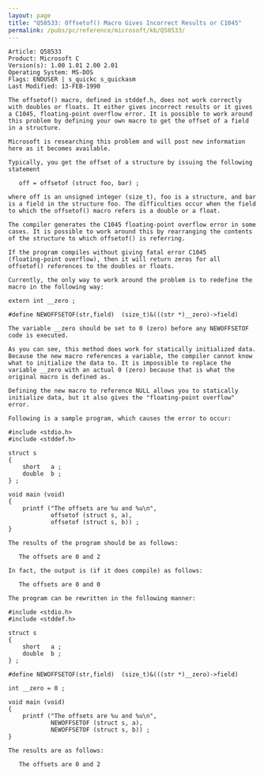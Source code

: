 ```yaml
---
layout: page
title: "Q58533: Offsetof() Macro Gives Incorrect Results or C1045"
permalink: /pubs/pc/reference/microsoft/kb/Q58533/
---
```


	Article: Q58533
	Product: Microsoft C
	Version(s): 1.00 1.01 2.00 2.01
	Operating System: MS-DOS
	Flags: ENDUSER | s_quickc s_quickasm
	Last Modified: 13-FEB-1990
	
	The offsetof() macro, defined in stddef.h, does not work correctly
	with doubles or floats. It either gives incorrect results or it gives
	a C1045, floating-point overflow error. It is possible to work around
	this problem by defining your own macro to get the offset of a field
	in a structure.
	
	Microsoft is researching this problem and will post new information
	here as it becomes available.
	
	Typically, you get the offset of a structure by issuing the following
	statement
	
	   off = offsetof (struct foo, bar) ;
	
	where off is an unsigned integer (size_t), foo is a structure, and bar
	is a field in the structure foo. The difficulties occur when the field
	to which the offsetof() macro refers is a double or a float.
	
	The compiler generates the C1045 floating-point overflow error in some
	cases. It is possible to work around this by rearranging the contents
	of the structure to which offsetof() is referring.
	
	If the program compiles without giving fatal error C1045
	(floating-point overflow), then it will return zeros for all
	offsetof() references to the doubles or floats.
	
	Currently, the only way to work around the problem is to redefine the
	macro in the following way:
	
	extern int __zero ;
	
	#define NEWOFFSETOF(str,field)  (size_t)&(((str *)__zero)->field)
	
	The variable __zero should be set to 0 (zero) before any NEWOFFSETOF
	code is executed.
	
	As you can see, this method does work for statically initialized data.
	Because the new macro references a variable, the compiler cannot know
	what to initialize the data to. It is impossible to replace the
	variable __zero with an actual 0 (zero) because that is what the
	original macro is defined as.
	
	Defining the new macro to reference NULL allows you to statically
	initialize data, but it also gives the "floating-point overflow"
	error.
	
	Following is a sample program, which causes the error to occur:
	
	#include <stdio.h>
	#include <stddef.h>
	
	struct s
	{
	    short   a ;
	    double  b ;
	} ;
	
	void main (void)
	{
	    printf ("The offsets are %u and %u\n",
	            offsetof (struct s, a),
	            offsetof (struct s, b)) ;
	}
	
	The results of the program should be as follows:
	
	   The offsets are 0 and 2
	
	In fact, the output is (if it does compile) as follows:
	
	   The offsets are 0 and 0
	
	The program can be rewritten in the following manner:
	
	#include <stdio.h>
	#include <stddef.h>
	
	struct s
	{
	    short   a ;
	    double  b ;
	} ;
	
	#define NEWOFFSETOF(str,field)  (size_t)&(((str *)__zero)->field)
	
	int __zero = 0 ;
	
	void main (void)
	{
	    printf ("The offsets are %u and %u\n",
	            NEWOFFSETOF (struct s, a),
	            NEWOFFSETOF (struct s, b)) ;
	}
	
	The results are as follows:
	
	   The offsets are 0 and 2
